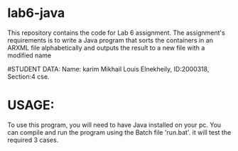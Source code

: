 # lab6-java
This repository contains the code for Lab 6 assignment.
The assignment's requirements is to write a Java program that sorts the containers in an ARXML file alphabetically and outputs the result to a new file with a modified name


#STUDENT DATA:
Name: karim Mikhail Louis Elnekheily, ID:2000318, Section:4 cse.


# USAGE:
To use this program, you will need to have Java installed on your pc. You can compile and run the program using the Batch file 'run.bat'. it will test the required 3 cases.
